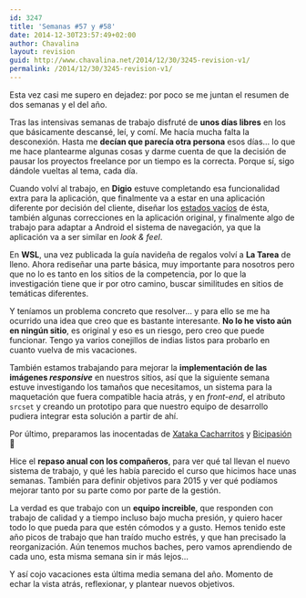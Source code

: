 ```yaml
---
id: 3247
title: 'Semanas #57 y #58'
date: 2014-12-30T23:57:49+02:00
author: Chavalina
layout: revision
guid: http://www.chavalina.net/2014/12/30/3245-revision-v1/
permalink: /2014/12/30/3245-revision-v1/
---
```

Esta vez casi me supero en dejadez: por poco se me juntan el resumen de dos semanas y el del año.

Tras las intensivas semanas de trabajo disfruté de **unos días libres** en los que básicamente descansé, leí, y comí. Me hacía mucha falta la desconexión. Hasta me **decían que parecía otra persona** esos días… lo que me hace plantearme algunas cosas y darme cuenta de que la decisión de pausar los proyectos freelance por un tiempo es la correcta. Porque sí, sigo dándole vueltas al tema, cada día.

Cuando volví al trabajo, en **Digio** estuve completando esa funcionalidad extra para la aplicación, que finalmente va a estar en una aplicación diferente por decisión del cliente, diseñar los [estados vacíos](http://emptystat.es/) de ésta, también algunas correcciones en la aplicación original, y finalmente algo de trabajo para adaptar a Android el sistema de navegación, ya que la aplicación va a ser similar en <em lang="en">look & feel</em>.

En **WSL**, una vez publicada la guía navideña de regalos volví a **La Tarea** de lleno. Ahora rediseñar una parte básica, muy importante para nosotros pero que no lo es tanto en los sitios de la competencia, por lo que la investigación tiene que ir por otro camino, buscar similitudes en sitios de temáticas diferentes.

Y teníamos un problema concreto que resolver… y para ello se me ha ocurrido una idea que creo que es bastante interesante. **No lo he visto aún en ningún sitio**, es original y eso es un riesgo, pero creo que puede funcionar. Tengo ya varios conejillos de indias listos para probarlo en cuanto vuelva de mis vacaciones.

También estamos trabajando para mejorar la **implementación de las imágenes <em lang="en">responsive</em>** en nuestros sitios, así que la siguiente semana estuve investigando los tamaños que necesitamos, un sistema para la maquetación que fuera compatible hacia atrás, y en <em lang="en">front-end</em>, el atributo `srcset` y creando un prototipo para que nuestro equipo de desarrollo pudiera integrar esta solución a partir de ahí.

Por último, preparamos las inocentadas de [Xataka Cacharritos](http://www.xataka.com/xataka/trendencias-cacharritos-porque-con-el-lifestyle-la-tecnologia-tiene-que-ser-cuqui) y [Bicipasión](http://www.motorpasion.com/motorpasion/bicipasion-era-una-inocentada-y-lo-sabes) 🙂

Hice el **repaso anual con los compañeros**, para ver qué tal llevan el nuevo sistema de trabajo, y qué les había parecido el curso que hicimos hace unas semanas. También para definir objetivos para 2015 y ver qué podíamos mejorar tanto por su parte como por parte de la gestión.

La verdad es que trabajo con un **equipo increible**, que responden con trabajo de calidad y a tiempo incluso bajo mucha presión, y quiero hacer todo lo que pueda para que estén cómodos y a gusto. Hemos tenido este año picos de trabajo que han traído mucho estrés, y que han precisado la reorganización. Aún tenemos muchos baches, pero vamos aprendiendo de cada uno, esta misma semana sin ir más lejos…

Y así cojo vacaciones esta última media semana del año. Momento de echar la vista atrás, reflexionar, y plantear nuevos objetivos.